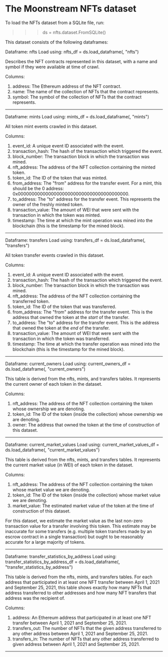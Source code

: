 
The Moonstream NFTs dataset
===========================

To load the NFTs dataset from a SQLite file, run:
>>> ds = nfts.dataset.FromSQLite(<path to sqlite database>)

This dataset consists of the following dataframes:

Dataframe: nfts
Load using:
	nfts_df = ds.load_dataframe(<sqlite connection or path to sqlite db>, "nfts")

Describes the NFT contracts represented in this dataset, with a name and symbol if they were available at time of crawl.

Columns:
1. address: The Ethereum address of the NFT contract.
2. name: The name of the collection of NFTs that the contract represents.
3. symbol: The symbol of the collection of NFTs that the contract represents.

- - -

Dataframe: mints
Load using:
	mints_df = ds.load_dataframe(<sqlite connection or path to sqlite db>, "mints")

All token mint events crawled in this dataset.

Columns:
1. event_id: A unique event ID associated with the event.
2. transaction_hash: The hash of the transaction which triggered the event.
3. block_number: The transaction block in which the transaction was mined.
4. nft_address: The address of the NFT collection containing the minted token.
5. token_id: The ID of the token that was minted.
6. from_address: The "from" address for the transfer event. For a mint, this should be the 0 address: 0x0000000000000000000000000000000000000000.
7. to_address: The "to" address for the transfer event. This represents the owner of the freshly minted token.
8. transaction_value: The amount of WEI that were sent with the transaction in which the token was minted.
9. timestamp: The time at which the mint operation was mined into the blockchain (this is the timestamp for the mined block).

- - -

Dataframe: transfers
Load using:
	transfers_df = ds.load_dataframe(<sqlite connection or path to sqlite db>, "transfers")

All token transfer events crawled in this dataset.

Columns:
1. event_id: A unique event ID associated with the event.
2. transaction_hash: The hash of the transaction which triggered the event.
3. block_number: The transaction block in which the transaction was mined.
4. nft_address: The address of the NFT collection containing the transferred token.
5. token_id: The ID of the token that was transferred.
6. from_address: The "from" address for the transfer event. This is the address that owned the token at the *start* of the transfer.
7. to_address: The "to" address for the transfer event. This is the address that owned the token at the *end* of the transfer.
8. transaction_value: The amount of WEI that were sent with the transaction in which the token was transferred.
9. timestamp: The time at which the transfer operation was mined into the blockchain (this is the timestamp for the mined block).

- - -

Dataframe: current_owners
Load using:
	current_owners_df = ds.load_dataframe(<sqlite connection or path to sqlite db>, "current_owners")

This table is derived from the nfts, mints, and transfers tables. It represents the current owner of each token in the dataset.

Columns:
1. nft_address: The address of the NFT collection containing the token whose ownership we are denoting.
2. token_id: The ID of the token (inside the collection) whose ownership we are denoting.
3. owner: The address that owned the token at the time of construction of this dataset.

- - -

Dataframe: current_market_values
Load using:
	current_market_values_df = ds.load_dataframe(<sqlite connection or path to sqlite db>, "current_market_values")

This table is derived from the nfts, mints, and transfers tables. It represents the current market value (in WEI) of each token in the dataset.

Columns:
1. nft_address: The address of the NFT collection containing the token whose market value we are denoting.
2. token_id: The ID of the token (inside the collection) whose market value we are denoting.
3. market_value: The estimated market value of the token at the time of construction of this dataset.

For this dataset, we estimate the market value as the last non-zero transaction value for a transfer involving this token.
This estimate may be inaccurate for some transfers (e.g. multiple token transfers made by an escrow contract in a single transaction)
but ought to be reasonably accurate for a large majority of tokens.

- - -

Dataframe: transfer_statistics_by_address
Load using:
	transfer_statistics_by_address_df = ds.load_dataframe(<sqlite connection or path to sqlite db>, "transfer_statistics_by_address")

This table is derived from the nfts, mints, and transfers tables. For each address that participated in
at least one NFT transfer between April 1, 2021 and September 25, 2021, this table shows exactly how many NFTs that address transferred to
other addresses and how many NFT transfers that address was the recipient of.

Columns:
1. address: An Ethereum address that participated in at least one NFT transfer between April 1, 2021 and September 25, 2021.
2. transfers_out: The number of NFTs that the given address transferred to any other address between April 1, 2021 and September 25, 2021.
3. transfers_in: The number of NFTs that any other address transferred to given address between April 1, 2021 and September 25, 2021.

- - -
